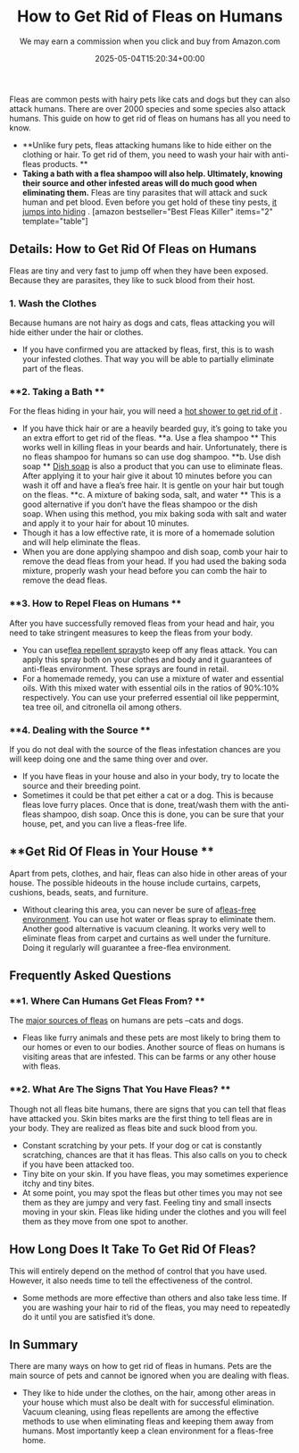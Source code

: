 ﻿---
author: We may earn a commission when you click and buy from Amazon.com
layout: post
title: How to Get Rid of Fleas on Humans
date: '2025-05-04T15:20:34+00:00'
categories:
- Fleas
- Guide
tags: []
slug: /how-to-get-rid-of-fleas-on-humans/
lastmod: 2025-05-07T12:21:27+03:00
---

Fleas are common pests with hairy pets like cats and dogs but they can also attack humans. There are over 2000 species and some species also attack humans. This guide on how to get rid of fleas on humans has all you need to know.
- **Unlike fury pets, fleas attacking humans like to hide either on the clothing or hair. To get rid of them, you need to wash your hair with anti-fleas products. **
- **Taking a bath with a flea shampoo will also help. Ultimately, knowing their source and other infested areas will do much good when eliminating them.**
Fleas are tiny parasites that will attack and suck human and pet blood. Even before you get hold of these tiny pests,
[it jumps into hiding](https://pestpolicy.com/how-to-get-rid-of-fleas-on-clothes-and-bedding/)
.
[amazon bestseller="Best Fleas Killer" items="2" template="table"]
## Details: How to Get Rid Of Fleas on Humans
Fleas are tiny and very fast to jump off when they have been exposed. Because they are parasites, they like to suck blood from their host.
### **1. Wash the Clothes**
Because humans are not hairy as dogs and cats, fleas attacking you will hide either under the hair or clothes.
- If you have confirmed you are attacked by fleas, first, this is to wash your infested clothes. That way you will be able to partially eliminate part of the fleas.
### **2. Taking a Bath **
For the fleas hiding in your hair, you will need a
[hot shower to get rid of it](https://pestpolicy.com/do-fleas-drown-in-water/)
.
- If you have thick hair or are a heavily bearded guy, it’s going to take you an extra effort to get rid of the fleas.
**a. Use a flea shampoo **
This works well in killing fleas in your beards and hair. Unfortunately, there is no fleas shampoo for humans so can use dog shampoo.
**b. Use dish soap **
[Dish soap](https://pestpolicy.com/dawn-dish-soap-for-fleas/)
is also a product that you can use to eliminate fleas.
After applying it to your hair give it about 10 minutes before you can wash it off and have a flea’s free hair. It is gentle on your hair but tough on the fleas.
**c. A mixture of baking soda, salt, and water **
This is a good alternative if you don’t have the fleas shampoo or the dish soap. When using this method, you mix baking soda with salt and water and apply it to your hair for about 10 minutes.
- Though it has a low effective rate, it is more of a homemade solution and will help eliminate the fleas.
- When you are done applying shampoo and dish soap, comb your hair to remove the dead fleas from your head.
If you had used the baking soda mixture, properly wash your head before you can comb the hair to remove the dead fleas.
### **3. How to Repel Fleas on Humans **
After you have successfully removed fleas from your head and hair, you need to take stringent measures to keep the fleas from your body.
- You can use[flea repellent sprays](https://pestpolicy.com/flea-repellent-for-humans/)to keep off any fleas attack. You can apply this spray both on your clothes and body and it guarantees of anti-fleas environment. These sprays are found in retail.
- For a homemade remedy, you can use a mixture of water and essential oils. With this mixed water with essential oils in the ratios of 90%:10% respectively.
You can use your preferred essential oil like peppermint, tea tree oil, and citronella oil among others.
### **4. Dealing with the Source **
If you do not deal with the source of the fleas infestation chances are you will keep doing one and the same thing over and over.
- If you have fleas in your house and also in your body, try to locate the source and their breeding point.
- Sometimes it could be that pet either a cat or a dog. This is because fleas love furry places.
Once that is done, treat/wash them with the anti-fleas shampoo, dish soap. Once this is done, you can be sure that your house, pet, and you can live a fleas-free life.
## **Get Rid Of Fleas in Your House **
Apart from pets, clothes, and hair, fleas can also hide in other areas of your house. The possible hideouts in the house include curtains, carpets, cushions, beads, seats, and furniture.
- Without clearing this area, you can never be sure of a[fleas-free environment](https://pestpolicy.com/best-flea-spray-for-yard/). You can use hot water or fleas spray to eliminate them.
Another good alternative is vacuum cleaning.
It works very well to eliminate fleas from carpet and curtains as well under the furniture. Doing it regularly will guarantee a free-flea environment.
## Frequently Asked Questions
### **1. Where Can Humans Get Fleas From? **
The
[major sources of fleas](https://pestpolicy.com/where-do-fleas-come-from/)
on humans are pets –cats and dogs.
- Fleas like furry animals and these pets are most likely to bring them to our homes or even to our bodies.
Another source of fleas on humans is visiting areas that are infested. This can be farms or any other house with fleas.
### **2. What Are The Signs That You Have Fleas? **
Though not all fleas bite humans, there are signs that you can tell that fleas have attacked you.
Skin bites marks are the first thing to tell fleas are in your body. They are realized as fleas bite and suck blood from you.
- Constant scratching by your pets. If your dog or cat is constantly scratching, chances are that it has fleas. This also calls on you to check if you have been attacked too.
- Tiny bite on your skin. If you have fleas, you may sometimes experience itchy and tiny bites.
- At some point, you may spot the fleas but other times you may not see them as they are jumpy and very fast.
Feeling tiny and small insects moving in your skin. Fleas like hiding under the clothes and you will feel them as they move from one spot to another.
## **How Long Does It Take To Get Rid Of Fleas?**
This will entirely depend on the method of control that you have used. However, it also needs time to tell the effectiveness of the control.
- Some methods are more effective than others and also take less time.
If you are washing your hair to rid of the fleas, you may need to repeatedly do it until you are satisfied it’s done.
## In Summary
There are many ways on how to get rid of fleas in humans. Pets are the main source of pets and cannot be ignored when you are dealing with fleas.
- They like to hide under the clothes, on the hair, among other areas in your house which must also be dealt with for successful elimination.
Vacuum cleaning, using fleas repellents are among the effective methods to use when eliminating fleas and keeping them away from humans. Most importantly keep a clean environment for a fleas-free home.